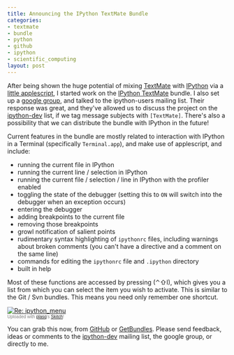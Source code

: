 ```yaml
--- 
title: Announcing the IPython TextMate Bundle
categories: 
- textmate
- bundle
- python
- github
- ipython
- scientific_computing
layout: post
---
```

After being shown the huge potential of mixing [TextMate](http://macromates.com/ "TextMate — The Missing Editor for Mac OS X") with [IPython](http://ipython.scipy.org/moin/ "FrontPage - IPython") via a [little applescript](http://ipython.scipy.org/moin/Cookbook/UsingIPythonWithTextMate), I started work on the [IPython TextMate](http://github.com/mattfoster/ipython-tmbundle "mattfoster's ipython-tmbundle at master &mdash; GitHub") bundle. I also set up a [google group](http://groups.google.com/group/ipython-tmbundle/), and talked to the ipython-users mailing list. Their response was great, and they've allowed us to discuss the project on the [ipython-dev](http://projects.scipy.org/mailman/listinfo/ipython-dev "IPython-dev Info Page") list, if we tag message subjects with `[TextMate]`. There's also a possibility that we can distribute the bundle with IPython in the future!

Current features in the bundle are mostly related to interaction with IPython in a Terminal (specifically `Terminal.app`), and make use of applescript, and include:

 * running the current file in IPython 
 * running the current line / selection in IPython
 * running the current file / selection / line in IPython with the profiler enabled
 * toggling the state of the debugger (setting this to `ON` will switch into the debugger when an exception occurs)
 * entering the debugger
 * adding breakpoints to the current file 
 * removing those breakpoints
 * growl notification of salient points
 * rudimentary syntax highlighting of `ipythonrc` files, including warnings about broken comments (you can't have a directive and a comment on the same line)
 * commands for editing the `ipythonrc` file and `.ipython` directory 
 * built in help

Most of these functions are accessed by pressing (⌃⇧I), which gives you a list from which you can select the item you wish to activate. This is similar to the Git / Svn bundles. This means you need only remember one shortcut.

<div class="thumbnail"><a href="http://skitch.com/mattfoster/5w6w/re-ipython-menu"><img src="http://img.skitch.com/20081114-8c2399ishtusbsd9tqh3pfi97j.preview.jpg" alt="Re: ipython_menu" /></a><br /><span style="font-family: Lucida Grande, Trebuchet, sans-serif, Helvetica, Arial; font-size: 10px; color: #808080">Uploaded with <a href="http://plasq.com/">plasq</a>'s <a href="http://skitch.com">Skitch</a>!</span></div>

You can grab this now, from [GitHub](http://github.com/mattfoster/ipython-tmbundle "mattfoster's ipython-tmbundle at master &mdash; GitHub") or [GetBundles](http://svn.textmate.org/trunk/Review/Bundles/GetBundles.tmbundle/). Please send feedback, ideas or comments to the [ipython-dev](http://projects.scipy.org/mailman/listinfo/ipython-dev "IPython-dev Info Page") mailing list, the google group, or directly to me.

